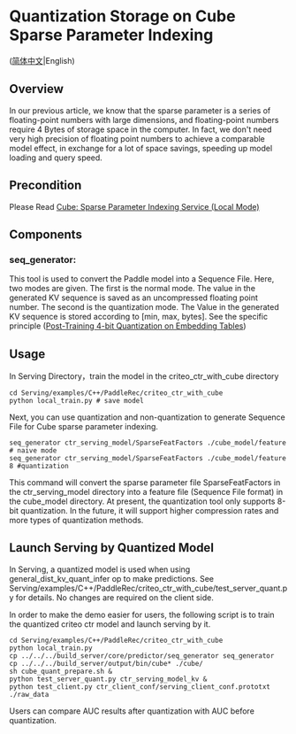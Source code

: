 # Quantization Storage on Cube Sparse Parameter Indexing

([简体中文](./Cube_Quant_CN.md)|English)

## Overview

In our previous article, we know that the sparse parameter is a series of floating-point numbers with large dimensions, and floating-point numbers require 4 Bytes of storage space in the computer. In fact, we don't need very high precision of floating point numbers to achieve a comparable model effect, in exchange for a lot of space savings, speeding up model loading and query speed.

## Precondition

Please Read  [Cube: Sparse Parameter Indexing Service (Local Mode)](./Cube_Local_EN.md)


##  Components
### seq_generator:
This tool is used to convert the Paddle model into a Sequence File. Here, two modes are given. The first is the normal mode. The value in the generated KV sequence is saved as an uncompressed floating point number. The second is the quantization mode. The Value in the generated KV sequence is stored according to [min, max, bytes]. See the specific principle ([Post-Training 4-bit Quantization on Embedding Tables](https://arxiv.org/abs/1911.02079))


##  Usage

In Serving Directory，train the model in the criteo_ctr_with_cube directory

```
cd Serving/examples/C++/PaddleRec/criteo_ctr_with_cube
python local_train.py # save model
```
Next, you can use quantization and non-quantization to generate Sequence File for Cube sparse parameter indexing.

```
seq_generator ctr_serving_model/SparseFeatFactors ./cube_model/feature # naive mode
seq_generator ctr_serving_model/SparseFeatFactors ./cube_model/feature 8 #quantization
```
This command will convert the sparse parameter file SparseFeatFactors in the ctr_serving_model directory into a feature file (Sequence File format) in the cube_model directory. At present, the quantization tool only supports 8-bit quantization. In the future, it will support higher compression rates and more types of quantization methods.

## Launch Serving by Quantized Model

In Serving, a quantized model is used when using general_dist_kv_quant_infer op to make predictions. See Serving/examples/C++/PaddleRec/criteo_ctr_with_cube/test_server_quant.py for details. No changes are required on the client side.

In order to make the demo easier for users, the following script is to train the quantized criteo ctr model and launch serving by it.
```
cd Serving/examples/C++/PaddleRec/criteo_ctr_with_cube
python local_train.py
cp ../../../build_server/core/predictor/seq_generator seq_generator
cp ../../../build_server/output/bin/cube* ./cube/
sh cube_quant_prepare.sh &
python test_server_quant.py ctr_serving_model_kv &
python test_client.py ctr_client_conf/serving_client_conf.prototxt ./raw_data
```

Users can compare AUC results after quantization with AUC before quantization. 
